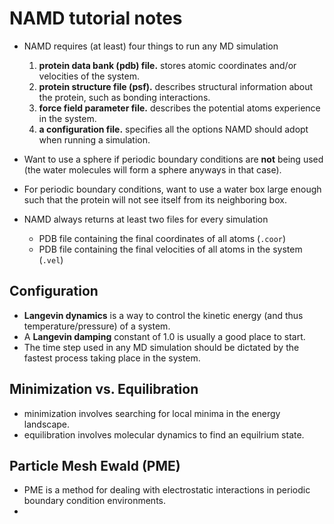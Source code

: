 # NAMD tutorial notes

* NAMD requires (at least) four things to run any MD simulation
    1. **protein data bank (pdb) file.** stores atomic coordinates and/or velocities of the system.
    2. **protein structure file (psf).** describes structural information about the protein, such as bonding interactions.
    3. **force field parameter file.** describes the potential atoms experience in the system.
    4. **a configuration file.** specifies all the options NAMD should adopt when running a simulation.

* Want to use a sphere if periodic boundary conditions are **not** being used (the water molecules will form a sphere anyways in that case).
* For periodic boundary conditions, want to use a water box large enough such that the protein will not see itself from its neighboring box.
* NAMD always returns at least two files for every simulation
    * PDB file containing the final coordinates of all atoms (``.coor``)
    * PDB file containing the final velocities of all atoms in the system (``.vel``)

## Configuration
* **Langevin dynamics** is a way to control the kinetic energy (and thus temperature/pressure) of a system.
* A **Langevin damping** constant of 1.0 is usually a good place to start.
* The time step used in any MD simulation should be dictated by the fastest process taking place in the system.

## Minimization vs. Equilibration
* minimization involves searching for local minima in the energy landscape.
* equilibration involves molecular dynamics to find an equilrium state.

## Particle Mesh Ewald (PME)
* PME is a method for dealing with electrostatic interactions in periodic boundary condition environments.
* 
